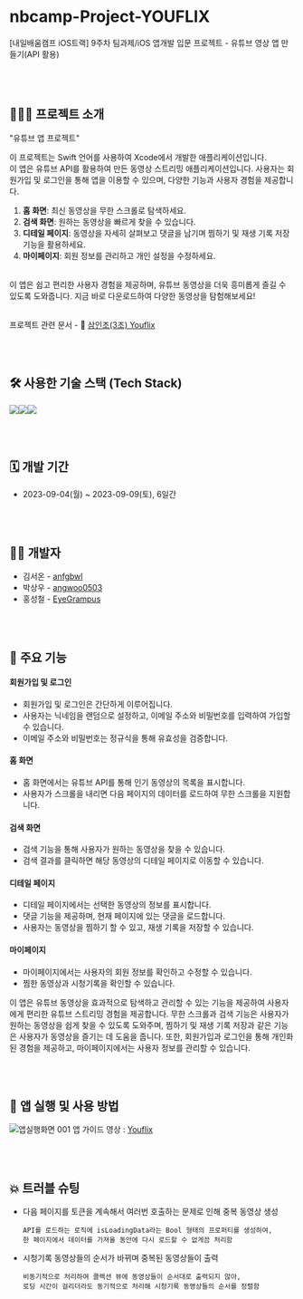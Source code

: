 # nbcamp-Project-YOUFLIX
[내일배움캠프 iOS트랙] 9주차 팀과제/iOS 앱개발 입문 프로젝트 - 유튜브 영상 앱 만들기(API 활용)
<br><br><br><br>

## 🧑🏻‍💻 프로젝트 소개
"유튜브 앱 프로젝트"<p> 
이 프로젝트는 Swift 언어를 사용하여 Xcode에서 개발한 애플리케이션입니다. <br>
이 앱은 유튜브 API를 활용하여 만든 동영상 스트리밍 애플리케이션입니다. 사용자는 회원가입 및 로그인을 통해 앱을 이용할 수 있으며, 다양한 기능과 사용자 경험을 제공합니다.
1. **홈 화면**: 최신 동영상을 무한 스크롤로 탐색하세요.
2. **검색 화면**: 원하는 동영상을 빠르게 찾을 수 있습니다.
3. **디테일 페이지**: 동영상을 자세히 살펴보고 댓글을 남기며 찜하기 및 재생 기록 저장 기능을 활용하세요.
4. **마이페이지**: 회원 정보를 관리하고 개인 설정을 수정하세요.
<br>
이 앱은 쉽고 편리한 사용자 경험을 제공하며, 유튜브 동영상을 더욱 흥미롭게 즐길 수 있도록 도와줍니다. 지금 바로 다운로드하여 다양한 동영상을 탐험해보세요! <br><br>

프로젝트 관련 문서 - 🔗 [삼인조(3조) Youflix](https://drive.google.com/drive/folders/1tba-H_tzJ2IRxSwA80xvuqwvpv78s8i0?usp=sharing)

<br><br>

## 🛠️ 사용한 기술 스택 (Tech Stack)
<img src="https://img.shields.io/badge/Swift-F05138?style=for-the-badge&logo=Swift&logoColor=white"><img src="https://img.shields.io/badge/GitHub-181717?style=for-the-badge&logo=github&logoColor=white"><img src="https://img.shields.io/badge/Slack-4A154B?style=for-the-badge&logo=slack&logoColor=white">

<br><br>

## 🗓️ 개발 기간
* 2023-09-04(월) ~ 2023-09-09(토), 6일간

<br><br>

## 💁🏻 개발자
- 김서온 - [anfgbwl](https://github.com/anfgbwl)
- 박상우 - [angwoo0503](https://github.com/angwoo0503)
- 홍성철 - [EyeGrampus](https://github.com/EyeGrampus)

<br><br>

## 📌 주요 기능
#### 회원가입 및 로그인
- 회원가입 및 로그인은 간단하게 이루어집니다.
- 사용자는 닉네임을 랜덤으로 설정하고, 이메일 주소와 비밀번호를 입력하여 가입할 수 있습니다.
- 이메일 주소와 비밀번호는 정규식을 통해 유효성을 검증합니다.
#### 홈 화면
- 홈 화면에서는 유튜브 API를 통해 인기 동영상의 목록을 표시합니다.
- 사용자가 스크롤을 내리면 다음 페이지의 데이터를 로드하여 무한 스크롤을 지원합니다.
#### 검색 화면
- 검색 기능을 통해 사용자가 원하는 동영상을 찾을 수 있습니다.
- 검색 결과를 클릭하면 해당 동영상의 디테일 페이지로 이동할 수 있습니다.
#### 디테일 페이지
- 디테일 페이지에서는 선택한 동영상의 정보를 표시합니다.
- 댓글 기능을 제공하며, 현재 페이지에 있는 댓글을 로드합니다.
- 사용자는 동영상을 찜하기 할 수 있고, 재생 기록을 저장할 수 있습니다.
#### 마이페이지
- 마이페이지에서는 사용자의 회원 정보를 확인하고 수정할 수 있습니다.
- 찜한 동영상과 시청기록을 확인할 수 있습니다.


이 앱은 유튜브 동영상을 효과적으로 탐색하고 관리할 수 있는 기능을 제공하여 사용자에게 편리한 유튜브 스트리밍 경험을 제공합니다.
무한 스크롤과 검색 기능은 사용자가 원하는 동영상을 쉽게 찾을 수 있도록 도와주며, 찜하기 및 재생 기록 저장과 같은 기능은 사용자가 동영상을 즐기는 데 도움을 줍니다.
또한, 회원가입과 로그인을 통해 개인화된 경험을 제공하고, 마이페이지에서는 사용자 정보를 관리할 수 있습니다.


<br><br>

## 🧐 앱 실행 및 사용 방법
![‎앱실행화면 ‎001](https://github.com/anfgbwl/Youfilx/assets/53863005/b24d3afc-123d-4ec9-b3ac-75d26778d8ac)
앱 가이드 영상 : [Youflix](https://youtu.be/P0AlOSLLunY?si=iL6gG3_x-RkYXGOg)


<br><br>

## 💥 트러블 슈팅
- 다음 페이지를 토큰을 계속해서 여러번  호출하는 문제로 인해 중복 동영상 생성
  ```
  API를 로드하는 로직에 isLoadingData라는 Bool 형태의 프로퍼티를 생성하여,
  한 페이지에서 데이터를 가져올 동안에 다시 로드할 수 없게끔 처리함
  ```
- 시청기록 동영상들의 순서가 바뀌며 중복된 동영상들이 출력
  ```
  비동기적으로 처리하여 콜렉션 뷰에 동영상들이 순서대로 출력되지 않아,
  로딩 시간이 걸리더라도 동기적으로 처리해 시청기록 동영상들의 순서를 정렬함
  ```